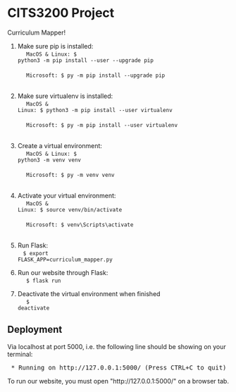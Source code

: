 <h1 text-align="center">CITS3200 Project</h1>
<p text-align="center">Curriculum Mapper!</p> 

1. Make sure pip is installed: 
 <br> &nbsp;&nbsp;  <code> MacOS & Linux: $ python3 -m pip install --user --upgrade pip </code>  
 <br> &nbsp;&nbsp;  <code> Microsoft: $ py -m pip install --upgrade pip </code> <br><br>
 
2. Make sure virtualenv is installed:
 <br> &nbsp;&nbsp;  <code> MacOS & Linux: $ python3 -m pip install --user virtualenv </code>  
 <br> &nbsp;&nbsp;  <code> Microsoft: $ py -m pip install --user virtualenv </code> <br><br>
 
3. Create a virtual environment:
 <br> &nbsp;&nbsp;  <code> MacOS & Linux: $ python3 -m venv venv </code>  
 <br> &nbsp;&nbsp;  <code> Microsoft: $ py -m venv venv </code> <br><br>
 
4. Activate your virtual environment: 
 <br> &nbsp;&nbsp;  <code> MacOS & Linux: $ source venv/bin/activate </code>  
 <br> &nbsp;&nbsp;  <code> Microsoft: $ venv\Scripts\activate </code> <br><br>

5. Run Flask:
 <br> &nbsp;&nbsp;  <code>$ export FLASK_APP=curriculum_mapper.py</code>

6. Run our website through Flask: 
<br> &nbsp;&nbsp; <code> $ flask run </code> <br>

7. Deactivate the virtual environment when finished
 <br> &nbsp;&nbsp; <code> $ deactivate </code> 
 
<h2>Deployment</h2>
Via localhost at port 5000, i.e. the following line should be showing on your terminal: </pre> <pre class=tab > * Running on http://127.0.0.1:5000/ (Press CTRL+C to quit) </pre> 
To run our website, you must open "http://127.0.0.1:5000/" on a browser tab.
